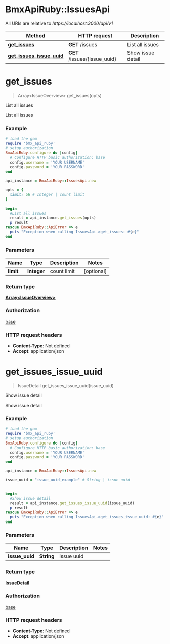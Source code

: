 # BmxApiRuby::IssuesApi

All URIs are relative to *https://localhost:3000/api/v1*

Method | HTTP request | Description
------------- | ------------- | -------------
[**get_issues**](IssuesApi.md#get_issues) | **GET** /issues | List all issues
[**get_issues_issue_uuid**](IssuesApi.md#get_issues_issue_uuid) | **GET** /issues/{issue_uuid} | Show issue detail


# **get_issues**
> Array&lt;IssueOverview&gt; get_issues(opts)

List all issues

List all issues

### Example
```ruby
# load the gem
require 'bmx_api_ruby'
# setup authorization
BmxApiRuby.configure do |config|
  # Configure HTTP basic authorization: base
  config.username = 'YOUR USERNAME'
  config.password = 'YOUR PASSWORD'
end

api_instance = BmxApiRuby::IssuesApi.new

opts = { 
  limit: 56 # Integer | count limit
}

begin
  #List all issues
  result = api_instance.get_issues(opts)
  p result
rescue BmxApiRuby::ApiError => e
  puts "Exception when calling IssuesApi->get_issues: #{e}"
end
```

### Parameters

Name | Type | Description  | Notes
------------- | ------------- | ------------- | -------------
 **limit** | **Integer**| count limit | [optional] 

### Return type

[**Array&lt;IssueOverview&gt;**](IssueOverview.md)

### Authorization

[base](../README.md#base)

### HTTP request headers

 - **Content-Type**: Not defined
 - **Accept**: application/json



# **get_issues_issue_uuid**
> IssueDetail get_issues_issue_uuid(issue_uuid)

Show issue detail

Show issue detail

### Example
```ruby
# load the gem
require 'bmx_api_ruby'
# setup authorization
BmxApiRuby.configure do |config|
  # Configure HTTP basic authorization: base
  config.username = 'YOUR USERNAME'
  config.password = 'YOUR PASSWORD'
end

api_instance = BmxApiRuby::IssuesApi.new

issue_uuid = "issue_uuid_example" # String | issue uuid


begin
  #Show issue detail
  result = api_instance.get_issues_issue_uuid(issue_uuid)
  p result
rescue BmxApiRuby::ApiError => e
  puts "Exception when calling IssuesApi->get_issues_issue_uuid: #{e}"
end
```

### Parameters

Name | Type | Description  | Notes
------------- | ------------- | ------------- | -------------
 **issue_uuid** | **String**| issue uuid | 

### Return type

[**IssueDetail**](IssueDetail.md)

### Authorization

[base](../README.md#base)

### HTTP request headers

 - **Content-Type**: Not defined
 - **Accept**: application/json



